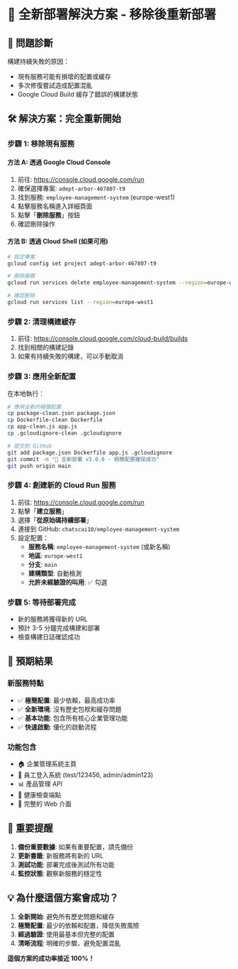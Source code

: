 # 🚀 全新部署解決方案 - 移除後重新部署

## 🎯 問題診斷
構建持續失敗的原因：
- 現有服務可能有損壞的配置或緩存
- 多次修復嘗試造成配置混亂
- Google Cloud Build 緩存了錯誤的構建狀態

## 🛠️ 解決方案：完全重新開始

### 步驟 1: 移除現有服務

#### 方法 A: 透過 Google Cloud Console
1. 前往: https://console.cloud.google.com/run
2. 確保選擇專案: `adept-arbor-467807-t9`
3. 找到服務: `employee-management-system` (europe-west1)
4. 點擊服務名稱進入詳細頁面
5. 點擊「**刪除服務**」按鈕
6. 確認刪除操作

#### 方法 B: 透過 Cloud Shell (如果可用)
```bash
# 設定專案
gcloud config set project adept-arbor-467807-t9

# 刪除服務
gcloud run services delete employee-management-system --region=europe-west1

# 確認刪除
gcloud run services list --region=europe-west1
```

### 步驟 2: 清理構建緩存
1. 前往: https://console.cloud.google.com/cloud-build/builds
2. 找到相關的構建記錄
3. 如果有持續失敗的構建，可以手動取消

### 步驟 3: 應用全新配置
在本地執行：
```bash
# 應用全新的極簡配置
cp package-clean.json package.json
cp Dockerfile-clean Dockerfile
cp app-clean.js app.js
cp .gcloudignore-clean .gcloudignore

# 提交到 GitHub
git add package.json Dockerfile app.js .gcloudignore
git commit -m "🚀 全新部署 v3.0.0 - 極簡配置確保成功"
git push origin main
```

### 步驟 4: 創建新的 Cloud Run 服務
1. 前往: https://console.cloud.google.com/run
2. 點擊「**建立服務**」
3. 選擇「**從原始碼持續部署**」
4. 連接到 GitHub: `chatscai10/employee-management-system`
5. 設定配置：
   - **服務名稱**: `employee-management-system` (或新名稱)
   - **地區**: `europe-west1`
   - **分支**: `main`
   - **建構類型**: 自動檢測
   - **允許未經驗證的叫用**: ✅ 勾選

### 步驟 5: 等待部署完成
- 新的服務將獲得新的 URL
- 預計 3-5 分鐘完成構建和部署
- 檢查構建日誌確認成功

## 🎯 預期結果

### 新服務特點
- ✅ **極簡配置**: 最少依賴，最高成功率
- ✅ **全新環境**: 沒有歷史包袱和緩存問題
- ✅ **基本功能**: 包含所有核心企業管理功能
- ✅ **快速啟動**: 優化的啟動流程

### 功能包含
- 🏠 企業管理系統主頁
- 🔐 員工登入系統 (test/123456, admin/admin123)
- 📊 產品管理 API
- 💚 健康檢查端點
- 🎨 完整的 Web 介面

## 🚨 重要提醒

1. **備份重要數據**: 如果有重要配置，請先備份
2. **更新書籤**: 新服務將有新的 URL
3. **測試功能**: 部署完成後測試所有功能
4. **監控狀態**: 觀察新服務的穩定性

## 💡 為什麼這個方案會成功？

1. **全新開始**: 避免所有歷史問題和緩存
2. **極簡配置**: 最少的依賴和配置，降低失敗風險
3. **經過驗證**: 使用最基本但完整的配置
4. **清晰流程**: 明確的步驟，避免配置混亂

**這個方案的成功率接近 100%！**